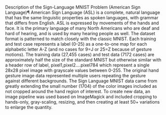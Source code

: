 Description of the Sign-Language MNIST Problem (American Sign Language)¶
American Sign Language (ASL) is a complete, natural language that has the same linguistic properties as spoken languages, with grammar that differs from English. 
ASL is expressed by movements of the hands and face. 
It is the primary language of many North Americans who are deaf and hard of hearing, and is used by many hearing people as well. 
The dataset format is patterned to match closely with the classic MNIST. 
Each training and test case represents a label (0-25) as a one-to-one map for each alphabetic letter A-Z (and no cases for 9=J or 25=Z because of gesture motions). 
The training data (27,455 cases) and test data (7172 cases) are approximately half the size of the standard MNIST but otherwise similar with a header row of label, pixel1,pixel2….pixel784 which represent a single 28x28 pixel image with grayscale values between 0-255. 
The original hand gesture image data represented multiple users repeating the gesture against different backgrounds. The Sign Language MNIST data came from greatly extending the small number (1704) of the color images included as not cropped around the hand region of interest. 
To create new data, an image pipeline was used based on ImageMagick and included cropping to hands-only, gray-scaling, resizing, and then creating at least 50+ variations to enlarge the quantity.
